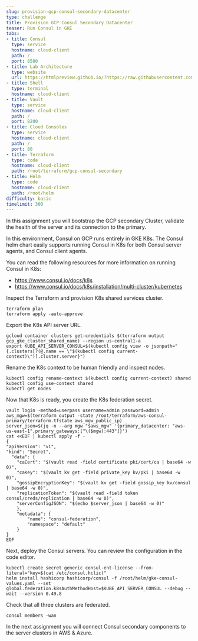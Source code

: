 ```yaml
---
slug: provision-gcp-consul-secondary-datacenter
type: challenge
title: Provision GCP Consul Secondary Datacenter
teaser: Run Consul in GKE
tabs:
- title: Consul
  type: service
  hostname: cloud-client
  path: /
  port: 8500
- title: Lab Architecture
  type: website
  url: https://htmlpreview.github.io/?https://raw.githubusercontent.com/hashicorp/field-workshops-consul/blob/master/instruqt-tracks/multi-cloud-service-networking-with-consul/assets/diagrams/diagrams.html
- title: Shell
  type: terminal
  hostname: cloud-client
- title: Vault
  type: service
  hostname: cloud-client
  path: /
  port: 8200
- title: Cloud Consoles
  type: service
  hostname: cloud-client
  path: /
  port: 80
- title: Terraform
  type: code
  hostname: cloud-client
  path: /root/terraform/gcp-consul-secondary
- title: Helm
  type: code
  hostname: cloud-client
  path: /root/helm
difficulty: basic
timelimit: 300
---
```

In this assignment you will bootstrap the GCP secondary Cluster, validate the health of the server and its connection to the primary. <br>

In this environment, Consul on GCP runs entirely in GKE K8s. The Consul helm chart easily supports running Consul in K8s for both Consul server agents, and Consul client agents. <br>

You can read the following resources for more information on running Consul in K8s: <br>
  * https://www.consul.io/docs/k8s
  * https://www.consul.io/docs/k8s/installation/multi-cluster/kubernetes

Inspect the Terraform and provision K8s shared services cluster. <br>

```
terraform plan
terraform apply -auto-approve
```

Export the K8s API server URL. <br>

```
gcloud container clusters get-credentials $(terraform output gcp_gke_cluster_shared_name) --region us-central1-a
export KUBE_API_SERVER_CONSUL=$(kubectl config view -o jsonpath="{.clusters[?(@.name == \"$(kubectl config current-context)\")].cluster.server}")
```

Rename the K8s context to be human friendly and inspect nodes. <br>

```
kubectl config rename-context $(kubectl config current-context) shared
kubectl config use-context shared
kubectl get nodes
```

Now that K8s is ready, you create the K8s federation secret.

```
vault login -method=userpass username=admin password=admin
aws_mgw=$(terraform output -state /root/terraform/aws-consul-primary/terraform.tfstate aws_mgw_public_ip)
server_json=$(jq -n --arg mgw "$aws_mgw" '{primary_datacenter: "aws-us-east-1",primary_gateways:["\($mgw):443"]}')
cat <<EOF | kubectl apply -f -
{
"apiVersion": "v1",
"kind": "Secret",
  "data": {
    "caCert": "$(vault read -field certificate pki/cert/ca | base64 -w 0)",
    "caKey": "$(vault kv get -field private_key kv/pki | base64 -w 0)",
    "gossipEncryptionKey": "$(vault kv get -field gossip_key kv/consul | base64 -w 0)",
    "replicationToken": "$(vault read -field token consul/creds/replication | base64 -w 0)",
    "serverConfigJSON": "$(echo $server_json | base64 -w 0)"
    },
    "metadata": {
        "name": "consul-federation",
        "namespace": "default"
    }
}
EOF
```

Next, deploy the Consul servers. You can review the configuration in the code editor.

```
kubectl create secret generic consul-ent-license --from-literal="key=$(cat /etc/consul.hclic)"
helm install hashicorp hashicorp/consul -f /root/helm/gke-consul-values.yaml --set global.federation.k8sAuthMethodHost=$KUBE_API_SERVER_CONSUL --debug --wait --version 0.49.8
```

Check that all three clusters are federated.

```
consul members -wan
```

In the next assignment you will connect Consul secondary components to the server clusters in AWS & Azure.
